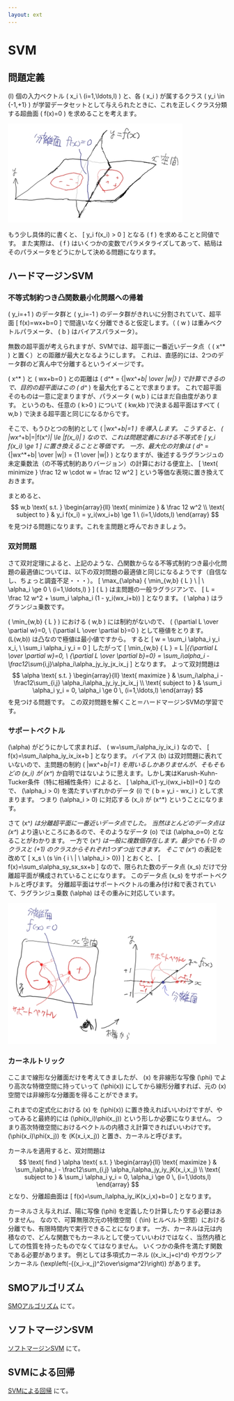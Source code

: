 ```yaml
---
layout: ext
---
```

# SVM

## 問題定義

\(l\) 個の入力ベクトル \( x_i \ (i=1,\ldots,l) \) と、各 \( x_i \) が属するクラス \( y_i \in \{-1,+1\} \) が学習データセットとして与えられたときに、これを正しくクラス分類する超曲面 \( f(x)=0 \) を求めることを考えます。

![](svm_01.jpg)

もう少し具体的に書くと、
\[ y_i f(x_i) > 0 \]
となる \( f \) を求めることと同値です。
また実際は、 \( f \) はいくつかの変数でパラメタライズしてあって、結局はそのパラメータをどうにかして決める問題になります。

## ハードマージンSVM

### 不等式制約つき凸関数最小化問題への帰着

\( y_i=+1 \) のデータ群と \( y_i=-1 \) のデータ群がきれいに分割されていて、超平面
\[ f(x)=wx+b=0 \]
で間違いなく分離できると仮定します。（ \( w \) は重みベクトルパラメータ、 \( b \) はバイアスパラメータ）。

無数の超平面が考えられますが、SVMでは、超平面に一番近いデータ点（ \( x^* \) と置く）との距離が最大となるようにします。
これは、直感的には、2つのデータ群のど真ん中で分離するというイメージです。

\( x^* \) と \( wx+b=0 \) との距離は \( d^* = {|wx^*+b| \over |w|} \) で計算できるので、目的の超平面はこの \( d^* \) を最大化することで求まります。
これで超平面そのものは一意に定まりますが、パラメータ \( w,b \) にはまだ自由度があります。
というのも、任意の \( k>0 \) について \( kw,kb \)で決まる超平面はすべて \( w,b \) で決まる超平面と同じになるからです。

そこで、もうひとつの制約として \( |wx^*+b|=1 \) を導入します。
こうすると、 \( |wx^*+b|=|f(x^*)| \le |f(x_i)| \) なので、これは問題定義における不等式を
\[ y_i f(x_i) \ge 1 \]
に置き換えることと等価です。
一方、最大化の対象は \( d^* = {|wx^*+b| \over |w|} = {1 \over |w|} \) となりますが、後述するラグランジュの未定乗数法（の不等式制約ありバージョン）の計算における便宜上、
\[ \text{ minimize } \frac 12 w \cdot w = \frac 12 w^2 \]
という等価な表現に置き換えておきます。

まとめると、
$$
w,b \text{ s.t. }
\begin{array}{ll}
\text{ minimize }
& \frac 12 w^2 \\
\text{ subject to }
& y_i f(x_i) = y_i(wx_i+b) \ge 1 \ (i=1,\ldots,l)
\end{array}
$$
を見つける問題になります。これを主問題と呼んでおきましょう。

### 双対問題

さて双対定理によると、上記のような、凸関数からなる不等式制約つき最小化問題の最適値については、以下の双対問題の最適値と同じになるようです（自信なし、ちょっと調査不足・・・）。
\[
\max_{\alpha} \{ \min_{w,b} \{ L \} \ | \ \alpha_i \ge 0 \ (i=1,\ldots,l) \}
\]
\( L \) は主問題の一般ラグラジアンで、
\[
L = \frac 12 w^2 + \sum_i \alpha_i (1 - y_i(wx_i+b))
\]
となります。
\( \alpha \) はラグランジュ乗数です。

\( \min_{w,b} \{ L \} \) における \( w,b \) には制約がないので、
\( {\partial L \over \partial w}=0, \ {\partial L \over \partial b}=0 \) として極値をとります。
\(L(w,b)\) は凸なので極値は最小値ですから。
すると
\[
w = \sum_i \alpha_i y_i x_i, \ \sum_i \alpha_i y_i = 0
\]
したがって
\[
\min_{w,b} \{ L \}
= L |_{{\partial L \over \partial w}=0, \ {\partial L \over \partial b}=0}
= \sum_i\alpha_i - \frac12\sum_{i,j}\alpha_i\alpha_jy_iy_jx_ix_j
\]
となります。
よって双対問題は
$$
\alpha \text{ s.t. }
\begin{array}{ll}
\text{ maximize }
& \sum_i\alpha_i - \frac12\sum_{i,j} \alpha_i\alpha_jy_iy_jx_ix_j \\
\text{ subject to }
& \sum_i \alpha_i y_i = 0, \alpha_i \ge 0 \, (i=1,\ldots,l)
\end{array}
$$
を見つける問題です。
この双対問題を解くこと＝ハードマージンSVMの学習です。

### サポートベクトル

\(\alpha\) がどうにかして求まれば、 \( w=\sum_i\alpha_iy_ix_i \) なので、
\[
f(x)=\sum_i\alpha_iy_ix_ix+b
\]
となります。
バイアス \(b\) は双対問題に表れていないので、主問題の制約 \( |wx^*+b|=1 \) を用いるしかありませんが、そもそもどの \(x_i\) が \(x^*\) か自明ではないように思えます。しかし実はKarush-Kuhn-Tucker条件（特に相補性条件）によると、
\[
\alpha_i(1-y_i(wx_i+b))=0
\]
なので、 \(\alpha_i > 0\) を満たすいずれかのデータ \(i\) で \( b = y_i - wx_i \) として求まります。
つまり \(\alpha_i > 0\) に対応する \(x_i\) が \(x^*\) ということになります。

さて \(x^*\) は分離超平面に一番近いデータ点でした。
当然ほとんどのデータ点は \(x^*\) より遠いところにあるので、そのようなデータ \(o\) では \(\alpha_o=0\) となることがわかります。
一方で \(x^*\) は一般に複数個存在します。最少でも \(-1\) のクラスと \(+1\) のクラスからそれぞれ1つずつ出てきます。
そこで \(x^*\) の表記を改めて
\[ x_s \ (s \in \{ i \ | \ \alpha_i > 0\}) \]
とおくと、
\[
f(x)=\sum_s\alpha_sy_sx_sx+b
\]
なので、限られた数のデータ点 \(x_s\) だけで分離超平面が構成されていることになります。
このデータ点 \(x_s\) をサポートベクトルと呼びます。
分離超平面はサポートベクトルの重み付け和で表されていて、ラグランジュ乗数 \(\alpha\) はその重みに対応しています。

![](svm_02.jpg)

### カーネルトリック

ここまで線形な分離面だけを考えてきましたが、 \(x\) を非線形な写像 \(\phi\) でより高次な特徴空間に持っていって \(\phi(x)\) にしてから線形分離すれば、元の \(x\) 空間では非線形な分離面を得ることができます。

これまでの定式化における \(x\) を \(\phi(x)\) に置き換えればいいわけですが、やってみると最終的には \(\phi(x_i)\phi(x_j)\) という形しか必要になりません。
つまり高次特徴空間におけるベクトルの内積さえ計算できればいいわけです。
\(\phi(x_i)\phi(x_j)\) を \(K(x_i,x_j)\) と置き、カーネルと呼びます。

カーネルを適用すると、双対問題は
$$
\text{ find } \alpha \text{ s.t. }
\begin{array}{ll}
\text{ maximize }
& \sum_i\alpha_i - \frac12\sum_{i,j} \alpha_i\alpha_jy_iy_jK(x_i,x_j) \\
\text{ subject to }
& \sum_i \alpha_i y_i = 0, \alpha_i \ge 0 \, (i=1,\ldots,l)
\end{array}
$$
となり、分離超曲面は
\[
f(x)=\sum_i\alpha_iy_iK(x_i,x)+b=0
\]
となります。

カーネルさえ与えれば、陽に写像 \(\phi\) を定義したり計算したりする必要はありません。
なので、可算無限次元の特徴空間（ \(\in\) ヒルベルト空間）における分離でも、有限時間内で実行できることになります。
一方、カーネルは元は内積なので、どんな関数でもカーネルとして使っていいわけではなく、当然内積としての性質を持ったものでなくてはなりません。
いくつかの条件を満たす関数である必要があります。
例としては多項式カーネル \((x_ix_j+c)^d\) やガウシアンカーネル \(\exp\left(-{(x_i-x_j)^2\over\sigma^2}\right)\) があります。

## SMOアルゴリズム

[SMOアルゴリズム](SMO) にて。

## ソフトマージンSVM

[ソフトマージンSVM](SoftMarginSVM) にて。

## SVMによる回帰

[SVMによる回帰](SVMRegression) にて。
